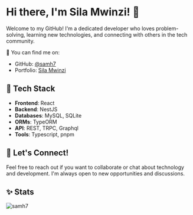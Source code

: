 # Hi there, I'm Sila Mwinzi! 👋

Welcome to my GitHub! I'm a dedicated developer who loves problem-solving, learning new technologies, and connecting with others in the tech community.


🔗 You can find me on:

- GitHub: [@samh7](https://github.com/samh7)
- Portfolio: [Sila Mwinzi](https://sylvester-sila.netlify.app)

## 🚀 Tech Stack

- **Frontend**: React
- **Backend**: NestJS
- **Databases**: MySQL, SQLite
- **ORMs**: TypeORM
- **API**: REST, TRPC, Graphql
- **Tools**: Typescript, pnpm

<!-- ## 🛠 Projects

### 🌐 Static Websites

Here are some of my static website projects:

- [Snake Game](https://github.com/samh7/snake-game)
- [Music Player](https://github.com/samh7/music_player)
- [Open in WA](https://github.com/samh7/open-in-wa)
- [Digital Clock](https://github.com/samh7/digital-clock)
- [Analog Clock](https://github.com/samh7/analog-clock)
- [Online Shop](https://github.com/samh7/online-shop)
- [Sorting Visualizer](https://github.com/samh7/sorting-visualizer)
- [ManageCorp](https://github.com/samh7/ManageCorp)
- [Facebook Clone](https://github.com/samh7/facebook-clone)
- [YouTube Clone](https://github.com/samh7/youtube_clone)
- [The Tube Dist](https://github.com/samh7/the-tube-dist)
- [Smart Innovations Leading Algorithms](https://github.com/samh7/SmartInnovationsLeadingAlgorithms)

### 💻 Full Stack Websites

Here are some of my full-stack application projects:

- [Laptopie Next.js](https://github.com/samh7/laptopie-nextjs)
- [Threads Client](https://github.com/samh7/threads-client)
- [Nest NG Messenger App](https://github.com/samh7/nest-ng-messenger-app)
- [Notify](https://github.com/samh7/notify)
- [Math Notes](https://github.com/samh7/math-notes)

### ⚙️ Other Projects

In addition to the above, here are a few other projects I've worked on:

- [All projects](https://github.com/samh7?tab=repositories) -->

## 🤝 Let's Connect!

Feel free to reach out if you want to collaborate or chat about technology and development. I'm always open to new opportunities and discussions.


## ✨ Stats

<p><img align="center" src="https://github-readme-streak-stats.herokuapp.com/?user=samh7&" alt="samh7" /></p>
